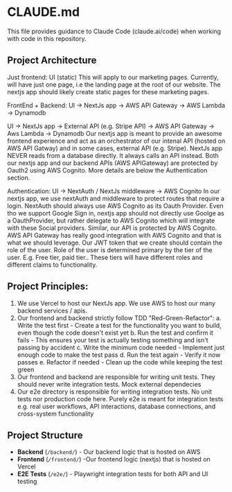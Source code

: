 # CLAUDE.md

This file provides guidance to Claude Code (claude.ai/code) when working with code in this repository.

## Project Architecture

Just frontend:
UI (static)
This will apply to our marketing pages.  Currently, will have just one page, i.e the landing page at the root of our website.
The nextjs app should likely create static pages for these marketing pages.  

FrontEnd + Backend:
UI -> NextJs app -> AWS API Gateway -> AWS Lambda -> Dynamodb

UI -> NextJs app -> External API (e.g. Stripe API)
                 -> AWS API Gateway -> Aws Lambda -> Dynamodb
Our nextjs app is meant to provide an awesome frontend experience and act as an orchestrator of our intenal API (hosted on AWS API Gatway) and in some cases, external API (e.g. Stripe).  NextJs app NEVER reads from a database directly.  It always calls an API instead.
Both our nextjs app and our backend APIs (AWS APIGateway) are protected by Oauth2 using AWS Cognito.  More details are below the Authentication section.

Authentication:
UI -> NextAuth / NextJs middleware -> AWS Cognito
In our nextjs app, we use nextAuth and middleware to protect routes that require a login.  NextAuth should always use AWS Cognito as its Oauth Provider.  Even tho we support Google Sign in, nextjs app should not directly use Goolge as a OauthProvider, but rather delegate to AWS Cognito which will integrate with these Social providers.
Similar, our API is protected by AWS Cognito. AWS API Gateway has really good integration with AWS Cognito and that is what we should leverage.
Our JWT token that we create should contain the role of the user.  Role of the user is determined primary by the tier of the user.  E.g. Free tier, paid tier..  These tiers will have different roles and different claims to functionality.  


## Project Principles:
1) We use Vercel to host our NextJs app.  We use AWS to host our many backend services / apis.
2) Our frontend and backend strictly follow TDD "Red-Green-Refactor":
    a. Write the test first - Create a test for the functionality you want to build, even though the code doesn't exist yet
    b. Run the test and confirm it fails - This ensures your test is actually testing something and isn't passing by accident
    c. Write the minimum code needed - Implement just enough code to make the test pass
    d. Run the test again - Verify it now passes
    e. Refactor if needed - Clean up the code while keeping the test green
 3) Our frontend and backend are responsible for writing unit tests.  They should never write integration tests.  Mock external dependecies
 4) Our e2e directory is responsible for writing integration tests. No unit tests nor production code here.  Purely e2e is meant for integration tests e.g. real user workflows, API interactions, database connections, and cross-system functionality


## Project Structure

- **Backend** (`/backend/`) - Our backend logic that is hosted on AWS
- **Frontend** (`/frontend/`) -Our frontend logic (nextjs) that is hosted on Vercel
- **E2E Tests** (`/e2e/`) - Playwright integration tests for both API and UI testing

